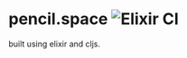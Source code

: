 # pencil.space ![Elixir CI](https://github.com/nilenso/pencil.space/workflows/Elixir%20CI/badge.svg)

built using elixir and cljs.
